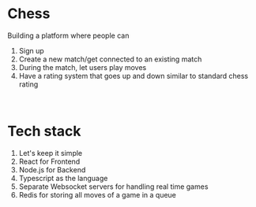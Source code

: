 <h1>Chess</h1>
Building a platform where people can 
<br/>
<ol>
<li>Sign up</li>
<li>Create a new match/get connected to an existing match</li>
<li>During the match, let users play moves</li>
<li>Have a rating system that goes up and down similar to standard chess rating</li>
</ol>
<br/>

<h1>Tech stack</h1>
<ol>
<li>Let's keep it simple</li>
<li>React for Frontend</li>
<li>Node.js for Backend</li>
<li>Typescript as the language</li>
<li>Separate Websocket servers for handling real time games</li>
<li>Redis for storing all moves of a game in a queue</li>
</ol>
